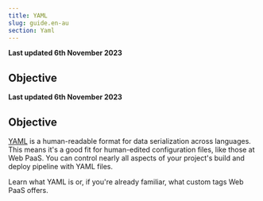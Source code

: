 ```yaml
---
title: YAML
slug: guide.en-au
section: Yaml
---
```


**Last updated 6th November 2023**



## Objective  

**Last updated 6th November 2023**



## Objective  

[YAML](https://en.wikipedia.org/wiki/YAML) is a human-readable format for data serialization across languages.
This means it's a good fit for human-edited configuration files, like those at Web PaaS.
You can control nearly all aspects of your project's build and deploy pipeline with YAML files.

Learn what YAML is or, if you're already familiar, what custom tags Web PaaS offers.

